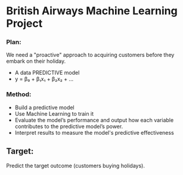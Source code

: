 # British Airways Machine Learning Project

### Plan: 
We need a "proactive" approach to acquiring customers before they embark on their holiday. 
- A data PREDICTIVE model
- y = β₀ + β₁x₁ + β₂x₂ + ...

### Method: 
- Build a predictive model
- Use Machine Learning to train it
- Evaluate the model’s performance and output how each variable contributes to the predictive model’s power.
- Interpret results to measure the model's predictive effectiveness

## Target: 
Predict the target outcome (customers buying holidays). 
